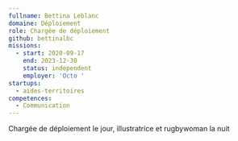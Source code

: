 ```yaml
---
fullname: Bettina Leblanc
domaine: Déploiement
role: Chargée de déploiement
github: bettinalbc
missions:
  - start: 2020-09-17
    end: 2023-12-30
    status: independent
    employer: 'Octo '
startups:
  - aides-territoires
competences:
  - Communication
---
```

Chargée de déploiement le jour, illustratrice et rugbywoman la nuit
